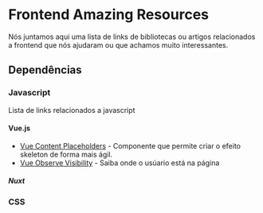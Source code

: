 # Frontend Amazing Resources

Nós juntamos aqui uma lista de links de bibliotecas ou artigos relacionados a frontend que nós ajudaram ou que achamos muito interessantes.


## Dependências
### Javascript
Lista de links relacionados a javascript
#### Vue.js
  - [Vue Content Placeholders](https://github.com/michalsnik/vue-content-placeholders) - Componente que permite criar o efeito skeleton de forma mais ágil.
  - [Vue Observe Visibility](https://github.com/Akryum/vue-observe-visibility) - Saiba onde o usúario está na página
##### Nuxt

### CSS
